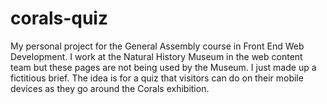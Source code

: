 # corals-quiz
My personal project for the General Assembly course in Front End Web Development. I work at the Natural History Museum in the web content team  but these pages are not being used by the Museum. I just made up a fictitious brief. The idea is for a quiz that visitors can do on their mobile devices as they go around the Corals exhibition.
